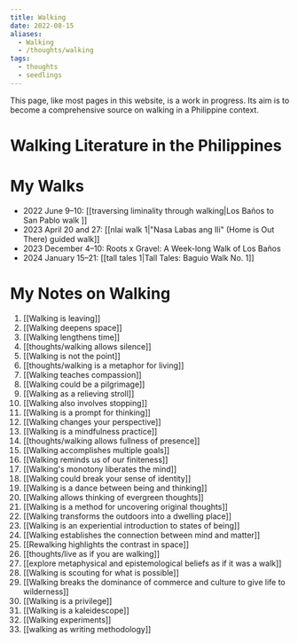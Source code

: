 ```yaml
---
title: Walking
date: 2022-08-15
aliases:
  - Walking
  - /thoughts/walking
tags:
  - thoughts
  - seedlings
---
```

This page, like most pages in this website, is a work in progress. Its aim is to become a comprehensive source on walking in a Philippine context.

# Walking Literature in the Philippines

# My Walks 

- 2022 June 9–10: [[traversing liminality through walking|Los Baños to San Pablo walk ]]
- 2023 April 20 and 27: [[nlai walk 1|"Nasa Labas ang Ili" (Home is Out There) guided walk]]
- 2023 December 4–10: Roots x Gravel: A Week-long Walk of Los Baños
- 2024 January 15–21: [[tall tales 1|Tall Tales: Baguio Walk No. 1]]

# My Notes on Walking

1. [[Walking is leaving]]
2. [[Walking deepens space]]
3. [[Walking lengthens time]]
4. [[thoughts/walking allows silence]]
5. [[Walking is not the point]]
6. [[thoughts/walking is a metaphor for living]]
7. [[Walking teaches compassion]]
8. [[Walking could be a pilgrimage]]
9. [[Walking as a relieving stroll]]
10. [[Walking also involves stopping]]
11. [[Walking is a prompt for thinking]]
12. [[Walking changes your perspective]]
13. [[Walking is a mindfulness practice]]
14. [[thoughts/walking allows fullness of presence]]
15. [[Walking accomplishes multiple goals]]
16. [[Walking reminds us of our finiteness]]
17. [[Walking's monotony liberates the mind]]
18. [[Walking could break your sense of identity]]
19. [[Walking is a dance between being and thinking]]
20. [[Walking allows thinking of evergreen thoughts]]
21. [[Walking is a method for uncovering original thoughts]]
22. [[Walking transforms the outdoors into a dwelling place]]
23. [[Walking is an experiential introduction to states of being]]
24. [[Walking establishes the connection between mind and matter]]
25. [[Rewalking highlights the contrast in space]]
26. [[thoughts/live as if you are walking]]
27. [[explore metaphysical and epistemological beliefs as if it was a walk]]
28. [[Walking is scouting for what is possible]]
29. [[Walking breaks the dominance of commerce and culture to give life to wilderness]]
30. [[Walking is a privilege]]
31. [[Walking is a kaleidescope]]
32. [[Walking experiments]]
33. [[walking as writing methodology]]